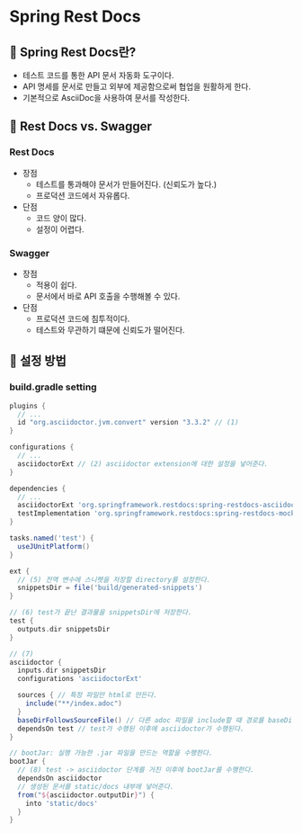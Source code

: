# Spring Rest Docs

## 📗 Spring Rest Docs란?

* 테스트 코드를 통한 API 문서 자동화 도구이다.
* API 명세를 문서로 만들고 외부에 제공함으로써 협업을 원활하게 한다.
* 기본적으로 AsciiDoc을 사용하여 문서를 작성한다.

## 📗 Rest Docs vs. Swagger

### Rest Docs
* 장점
  * 테스트를 통과해야 문서가 만들어진다. (신뢰도가 높다.)
  * 프로덕션 코드에서 자유롭다.
* 단점
  * 코드 양이 많다.
  * 설정이 어렵다.

### Swagger 
* 장점
  * 적용이 쉽다.
  * 문서에서 바로 API 호출을 수행해볼 수 있다.
* 단점
  * 프로덕션 코드에 침투적이다.
  * 테스트와 무관하기 떄문에 신뢰도가 떨어진다.


## 📗 설정 방법

### build.gradle setting

```groovy
plugins {
  // ...
  id "org.asciidoctor.jvm.convert" version "3.3.2" // (1)
}

configurations {
  // ...
  asciidoctorExt // (2) asciidoctor extension에 대한 설정을 넣어준다.
}

dependencies {
  // ...
  asciidoctorExt 'org.springframework.restdocs:spring-restdocs-asciidoctor' // (3)
  testImplementation 'org.springframework.restdocs:spring-restdocs-mockmvc' // (4)
}

tasks.named('test') {
  useJUnitPlatform()
}

ext {
  // (5) 전역 변수에 스니펫을 저장할 directory를 설정한다.
  snippetsDir = file('build/generated-snippets')
}

// (6) test가 끝난 결과물을 snippetsDir에 저장한다.
test {
  outputs.dir snippetsDir
}

// (7)
asciidoctor {
  inputs.dir snippetsDir
  configurations 'asciidoctorExt'

  sources { // 특정 파일만 html로 만든다.
    include("**/index.adoc")
  }
  baseDirFollowsSourceFile() // 다른 adoc 파일을 include할 때 경로를 baseDir로 맞춘다.
  dependsOn test // test가 수행된 이후에 asciidoctor가 수행된다.
}

// bootJar: 실행 가능한 .jar 파일을 만드는 역할을 수행한다.
bootJar {
  // (8) test -> asciidoctor 단계를 거친 이후에 bootJar를 수행한다.
  dependsOn asciidoctor
  // 생성된 문서를 static/docs 내부에 넣어준다.
  from("${asciidoctor.outputDir}") {
    into 'static/docs'
  }
}


```



